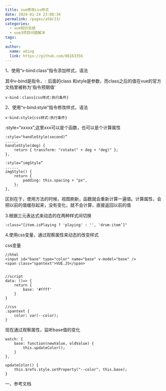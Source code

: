 ```yaml
---
title: vue修改css样式
date: 2024-01-24 23:08:34
permalink: /pages/a58c33/
categories:
  - vue知识总结
  - vue3项目问题解决
tags:
  - 
author: 
  name: aXing
  link: https://github.com/08163356
---
```




1、使用“v-bind:class”指令添加样式，语法

其中v-bind是指令，`:` 后面的class 和style是参数，而class之后的值在vue的官方文档里被称为'指令预期值'

```
v-bind：class{css样式:执行条件}
```



2、使用“v-bind:style”指令修改样式，语法

```
v-bind:style{css样式:执行条件}
```

:style=“xxxxx”,这里xxx可以是个函数，也可以是个计算属性

```
:style="handleStyle(second)”
......
handleStyle(deg) {
    return { transform: "rotate(" + deg + "deg)" };
},

```

```
:style=“imgStyle”
......
imgStyle() {
    return {
        padding: this.spacing + "px",
    };
},

```

区别在于，使用方法的时候，视图刷新，函数就会重新计算一遍值。计算属性，会把以前的值缓存起来，没有变化，就不会计算，直接返回以前的值



3.根据三元表达式来动态的在两种样式间切换

```
:class="[item.isPlaying ? 'playing' : '', 'drum-item’]"

```

4.使用css变量，通过观察属性来动态的改变样式

css变量

```
//html
<input id="base" type="color" name="base" v-model="base" />
<span class="spantext">VUE.JS</span>


//script
data: ()=> {
    return {
        base: '#ffff'
    }
}

//css
.spantext {
    color: var(--color);
}

```

现在通过观察属性，监听base值的变化

```
watch: {
    base: function(newValue, oldValue) {
        this.updateColor();
    }
},

updateColor() {
    this.$refs.style.setProperty("--color", this.base);
}

```

一、参考文档

